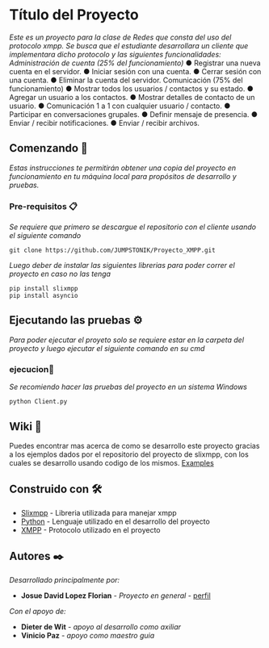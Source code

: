 # Título del Proyecto

_Este es un proyecto para la clase de Redes que consta del uso del protocolo xmpp. Se busca que el estudiante desarrollara un cliente que implementara dicho protocolo y las siguientes funcionalidades:_
_Administración de cuenta (25% del funcionamiento)_
● Registrar una nueva cuenta en el servidor.
● Iniciar sesión con una cuenta.
● Cerrar sesión con una cuenta.
● Eliminar la cuenta del servidor.
Comunicación (75% del funcionamiento)
● Mostrar todos los usuarios / contactos y su estado.
● Agregar un usuario a los contactos.
● Mostrar detalles de contacto de un usuario.
● Comunicación 1 a 1 con cualquier usuario / contacto.
● Participar en conversaciones grupales.
● Definir mensaje de presencia.
● Enviar / recibir notificaciones.
● Enviar / recibir archivos.

## Comenzando 🚀

_Estas instrucciones te permitirán obtener una copia del proyecto en funcionamiento en tu máquina local para propósitos de desarrollo y pruebas._

### Pre-requisitos 📋

_Se requiere que primero se descargue el repositorio con el cliente usando el siguiente comando_

```
git clone https://github.com/JUMPSTONIK/Proyecto_XMPP.git
```
_Luego deber de instalar las siguientes librerias para poder correr el proyecto en caso no las tenga_

```
pip install slixmpp
pip install asyncio
```
## Ejecutando las pruebas ⚙️

_Para poder ejecutar el proyeto solo se requiere estar en la carpeta del proyecto y luego ejecutar el siguiente comando en su cmd_

### ejecucion🔩

_Se recomiendo hacer las pruebas del proyecto en un sistema Windows_

```
python Client.py
```

## Wiki 📖

Puedes encontrar mas acerca de como se desarrollo este proyecto gracias a los ejemplos dados por el repositorio del proyecto de slixmpp, con los cuales se desarrollo usando codigo de los mismos. [Examples](https://github.com/poezio/slixmpp/tree/master/examples)

## Construido con 🛠️

* [Slixmpp](https://slixmpp.readthedocs.io/index.html/) - Libreria utilizada para manejar xmpp
* [Python](https://www.python.org/) - Lenguaje utilizado en el desarrollo del proyecto
* [XMPP](https://xmpp.org/) - Protocolo utilizado en el proyecto
## Autores ✒️

_Desarrollado principalmente por:_

* **Josue David Lopez Florian** - *Proyecto en general* - [perfil](https://github.com/JUMPSTONIK)

_Con el apoyo de:_

* **Dieter de Wit** - *apoyo al desarrollo como axiliar*
* **Vinicio Paz** - *apoyo como maestro guia*




